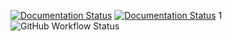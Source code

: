 [![Documentation Status](https://xqy2006.github.io/store/badge1.svg)](https://xqy2006.github.io/docs)
[![Documentation Status](https://xqy2006.github.io/store/badge2.svg)](https://xqy2006.github.io/docs)
1
![GitHub Workflow Status](https://img.shields.io/github/workflow/status/xqy2006/docs/Test)

